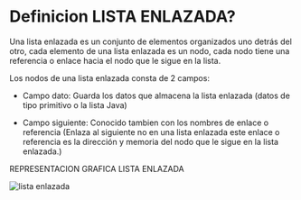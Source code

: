 # Definicion **LISTA ENLAZADA**?

Una lista enlazada es un conjunto de elementos organizados uno detrás del otro, cada elemento de una lista enlazada es un nodo, cada nodo tiene una referencia o enlace hacia el nodo que le sigue en la lista.

Los nodos de una lista enlazada consta de 2 campos:

- Campo dato: Guarda los datos que almacena la lista enlazada (datos de tipo primitivo o la lista Java)

- Campo siguiente: Conocido tambien con los nombres de enlace o referencia (Enlaza al siguiente no en una lista enlazada este enlace o referencia es la dirección y memoria del nodo que le sigue en la lista enlazada.)

REPRESENTACION GRAFICA LISTA ENLAZADA

![lista enlazada](https://user-images.githubusercontent.com/41756950/127048236-b7bbf163-ae68-4a02-a528-f445e499b56e.png)
